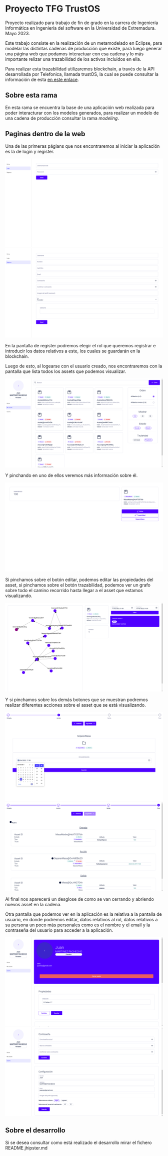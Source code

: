 # Proyecto TFG TrustOS

Proyecto realizado para trabajo de fin de grado en la carrera de Ingeniería Informática en Ingeniería del software en la Universidad de Extremadura. Mayo 2023.

Este trabajo consiste en la realización de un metamodelado en Eclipse, para modelar las distintas cadenas de producción que existe, para luego generar una página web que podamos interactuar con esa cadena y lo más importante relizar una trazabilidad de los activos incluidos en ella.

Para realizar esta trazabilidad utilizaremos blockchain, a través de la API desarrollada por Telefonica, llamada trustOS, la cual se puede consultar la información de esta [en este enlace](https://trustos.readthedocs.io/en/latest/).


## Sobre esta rama
En esta rama se encuentra la base de una aplicación web realizada para poder interacturar con los modelos generados, para realizar un modelo de una cadena de producción consultar la rama *modeling*.

## Paginas dentro de la web

Una de las primeras págians que nos encontraremos al iniciar la aplicación es la de login y register.

![Login Screen](https://github.com/Pmcb04/TrustOS-TFG/blob/master/assets/img/login.png)
![Register Screen](https://github.com/Pmcb04/TrustOS-TFG/blob/master/assets/img/register.png)

En la pantalla de register podremos elegir el rol que queremos registrar e introducir los datos relativos a este, los cuales se guardarán en la blockchain.

Luego de esto, al logearse con el usuario creado, nos encontraremos con la pantalla que lista todos los assets que podemos visualizar.

![Assets Screen](https://github.com/Pmcb04/TrustOS-TFG/blob/master/assets/img/assets.png)

Y pinchando en uno de ellos veremos más información sobre él.

![Asset View Screen](https://github.com/Pmcb04/TrustOS-TFG/blob/master/assets/img/assetView.png)

Si pinchamos sobre el botón editar, podemos editar las propiedades del asset, si pinchamos sobre el botón trazabilidad, podemos ver un grafo sobre todo el camino recorrido hasta llegar a el asset que estamos visualizando.

![Traceability Screen](https://github.com/Pmcb04/TrustOS-TFG/blob/master/assets/img/traceability.png)

Y si pinchamos sobre los demás botones que se muestran podremos realizar diferentes acciones sobre el asset que se está visualizando.

![Action 1 Screen](https://github.com/Pmcb04/TrustOS-TFG/blob/master/assets/img/assetAction1.png)
![Action 2 Screen](https://github.com/Pmcb04/TrustOS-TFG/blob/master/assets/img/assetAction2.png)

Al final nos aparecerá un desglose de como se van cerrando y abriendo nuevos asset en la cadena.

Otra pantalla que podemos ver en la aplicación es la relativa a la pantalla de usuario, en donde podremos editar, datos relativos al rol, datos relativos a su persona un poco más personales como es el nombre y el email y la contraseña del usuario para acceder a la aplicación.

![Profile 1 Screen](https://github.com/Pmcb04/TrustOS-TFG/blob/master/assets/img/profile1.png)
![Profile 2 Screen](https://github.com/Pmcb04/TrustOS-TFG/blob/master/assets/img/profile2.png)

## Sobre el desarrollo

Si se desea consultar como está realizado el desarrollo mirar el fichero README.jhipster.md
